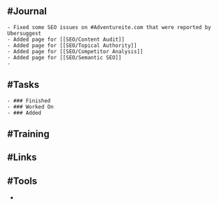 ## #Journal
	- Fixed some SEO issues on #Adventureite.com that were reported by Ubersuggest
	- Added page for [[SEO/Content Audit]]
	- Added page for [[SEO/Topical Authority]]
	- Added page for [[SEO/Competitor Analysis]]
	- Added page for [[SEO/Semantic SEO]]
	-
## #Tasks
	- ### Finished
	- ### Worked On
	- ### Added
## #Training
## #Links
## #Tools
-